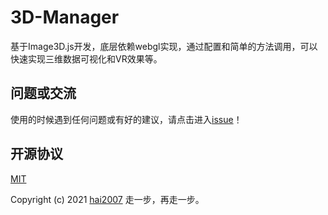 # 3D-Manager
基于Image3D.js开发，底层依赖webgl实现，通过配置和简单的方法调用，可以快速实现三维数据可视化和VR效果等。

## 问题或交流
使用的时候遇到任何问题或有好的建议，请点击进入[issue](https://github.com/hai2007/3D-Manager/issues)！

开源协议
---------------------------------------
[MIT](https://github.com/hai2007/3D-Manager/blob/master/LICENSE)

Copyright (c) 2021 [hai2007](https://hai2007.gitee.io/sweethome/) 走一步，再走一步。
